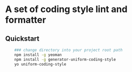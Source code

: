 # A set of coding style lint and formatter

## Quickstart
```bash
    ### change directory into your project root path
    npm install -g yeoman
    npm install -g generator-uniform-coding-style
    yo uniform-coding-style
```
